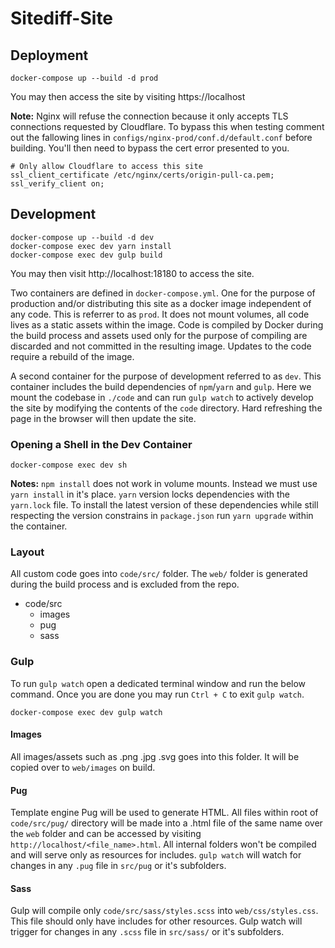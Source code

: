 # Sitediff-Site

## Deployment

```
docker-compose up --build -d prod
```

You may then access the site by visiting https://localhost

**Note:** Nginx will refuse the connection because it only accepts TLS connections requested by Cloudflare. To bypass this when testing comment out the fallowing lines in `configs/nginx-prod/conf.d/default.conf` before building. You'll then need to bypass the cert error presented to you.

```
# Only allow Cloudflare to access this site
ssl_client_certificate /etc/nginx/certs/origin-pull-ca.pem;
ssl_verify_client on;
```


## Development

```
docker-compose up --build -d dev
docker-compose exec dev yarn install
docker-compose exec dev gulp build
```

You may then visit http://localhost:18180 to access the site.

Two containers are defined in `docker-compose.yml`. One for the purpose of production and/or distributing this site as a docker image independent of any code. This is referrer to as `prod`. It does not mount volumes, all code lives as a static assets within the image. Code is compiled by Docker during the build process and assets used only for the purpose of compiling are discarded and not committed in the resulting image. Updates to the code require a rebuild of the image.

A second container for the purpose of development referred to as `dev`. This container includes the build dependencies of `npm`/`yarn` and `gulp`. Here we mount the codebase in `./code` and can run `gulp watch` to actively develop the site by modifying the contents of the `code` directory. Hard refreshing the page in the browser will then update the site.

### Opening a Shell in the Dev Container


```
docker-compose exec dev sh

```

**Notes:** `npm install` does not work in volume mounts. Instead we must use `yarn install` in it's place. `yarn` version locks dependencies with the `yarn.lock` file. To install the latest version of these dependencies while still respecting the version constrains in `package.json` run `yarn upgrade` within the container.

### Layout

All custom code goes into `code/src/` folder. The `web/` folder is generated during the build process and is excluded from the repo.

- code/src
  - images
  - pug
  - sass

### Gulp

To run `gulp watch` open a dedicated terminal window and run the below command. Once you are done you may run `Ctrl + C` to exit `gulp watch`.

```
docker-compose exec dev gulp watch

```

#### Images

All images/assets such as .png .jpg .svg goes into this folder. It will be copied over to `web/images` on build.

#### Pug

Template engine Pug will be used to generate HTML. All files within root of `code/src/pug/` directory will be made into a .html file of the same name over the `web` folder and can be accessed by visiting `http://localhost/<file_name>.html`. All internal folders won't be compiled and will serve only as resources for includes. `gulp watch` will watch for changes in any `.pug` file in `src/pug` or it's subfolders.

#### Sass

Gulp will compile only `code/src/sass/styles.scss` into `web/css/styles.css`. This file should only have includes for other resources. Gulp watch will trigger for changes in any `.scss` file in `src/sass/` or it's subfolders.

